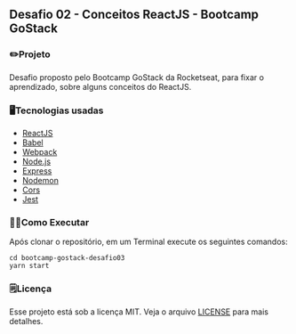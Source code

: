 ## Desafio 02 - Conceitos ReactJS - Bootcamp GoStack

### ✏️Projeto

Desafio proposto pelo Bootcamp GoStack da Rocketseat, para fixar o aprendizado, sobre alguns conceitos do ReactJS.

### 🖥Tecnologias usadas

- [ReactJS](https://reactjs.org/)
- [Babel](https://babeljs.io/)
- [Webpack](https://webpack.js.org/)
- [Node.js](https://nodejs.org/en/)
- [Express](https://expressjs.com/)
- [Nodemon](https://nodemon.io/)
- [Cors](https://www.npmjs.com/package/cors)
- [Jest](https://jestjs.io/)

### 🏃‍♀️Como Executar

Após clonar o repositório, em um Terminal execute os seguintes comandos:

    cd bootcamp-gostack-desafio03
    yarn start

### 🗒Licença

Esse projeto está sob a licença MIT. Veja o arquivo [LICENSE](https://github.com/kayotimoteo/bootcamp-gostack-desafio03/blob/master/LICENSE) para mais detalhes.
